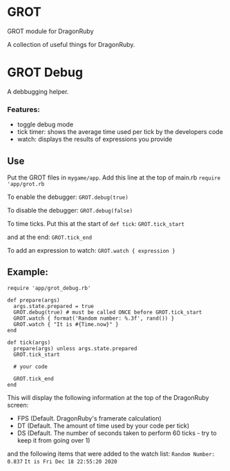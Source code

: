 # GROT
GROT module for DragonRuby

A collection of useful things for DragonRuby.

# GROT Debug
A debbugging helper.

### Features:
* toggle debug mode
* tick timer: shows the average time used per tick by the developers code
* watch: displays the results of expressions you provide

## Use
Put the GROT files in `mygame/app`. Add this line at the top of main.rb
`require 'app/grot.rb`

To enable the debugger:
`GROT.debug(true)`

To disable the debugger:
`GROT.debug(false)`

To time ticks. Put this at the start of `def tick`:
`GROT.tick_start`

and at the end:
`GROT.tick_end`

To add an expression to watch:
`GROT.watch { expression }`

## Example:

```
require 'app/grot_debug.rb'

def prepare(args)
  args.state.prepared = true
  GROT.debug(true) # must be called ONCE before GROT.tick_start
  GROT.watch { format('Random number: %.3f', rand()) }
  GROT.watch { "It is #{Time.now}" }
end

def tick(args)
  prepare(args) unless args.state.prepared
  GROT.tick_start
  
  # your code
  
  GROT.tick_end
end
```

This will display the following information at the top of the DragonRuby screen:
* FPS (Default. DragonRuby's framerate calculation)
* DT (Default. The amount of time used by your code per tick)
* DS (Default. The number of seconds taken to perform 60 ticks - try to keep it from going over 1)

and the following items that were added to the watch list:
`Random Number: 0.837`
`It is Fri Dec 18 22:55:20 2020`


